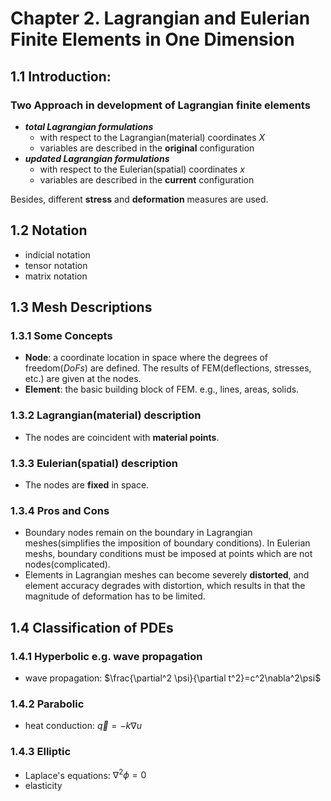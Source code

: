 # Chapter 2.  Lagrangian and Eulerian Finite Elements in One Dimension
## 1.1 Introduction:
### Two Approach in development of Lagrangian finite elements
- ***total Lagrangian formulations***
  - with respect to the Lagrangian(material) coordinates $X$
  - variables are described in the **original** configuration 
- ***updated Lagrangian formulations***
  - with respect to the Eulerian(spatial) coordinates $x$
  - variables are described in the **current** configuration  

Besides, different **stress** and **deformation** measures are used.
## 1.2 Notation
- indicial notation 
- tensor notation
- matrix notation

## 1.3 Mesh Descriptions
### 1.3.1 Some Concepts
- **Node**: a coordinate location in space where the degrees of freedom(*DoFs*) are defined. The results of FEM(deflections, stresses, etc.) are given at the nodes.
- **Element**: the basic building block of FEM. e.g., lines, areas, solids.
### 1.3.2 Lagrangian(material) description
- The nodes are coincident with **material points**.
### 1.3.3 Eulerian(spatial) description
- The nodes are **fixed** in space.
### 1.3.4 Pros and Cons
- Boundary nodes remain on the boundary in Lagrangian meshes(simplifies the imposition of boundary conditions). In Eulerian meshs, boundary conditions must be imposed at points which are not nodes(complicated).
- Elements in Lagrangian meshes can become severely **distorted**, and element accuracy degrades with distortion, which results in that the magnitude of deformation has to be limited. 
## 1.4 Classification of PDEs
### 1.4.1 Hyperbolic e.g. wave propagation
- wave propagation: $\frac{\partial^2 \psi}{\partial t^2}=c^2\nabla^2\psi$
### 1.4.2 Parabolic
- heat conduction: $\vec{q}=-k\nabla u$
### 1.4.3 Elliptic
- Laplace's equations: $\nabla^2 \phi=0$ 
- elasticity 
